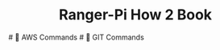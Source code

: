 <p align="center">
<h1 align="center">
  Ranger-Pi How 2 Book
</h1>
</p>
# 🚀 AWS Commands
# 🚀 GIT Commands
